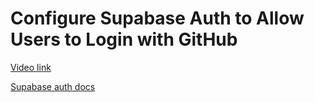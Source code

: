 # Configure Supabase Auth to Allow Users to Login with GitHub

[Video link](https://www.egghead.io/lessons/supabase-configure-supabase-auth-to-allow-users-to-login-with-github?pl=supabase-84e58958)

<TimeStamp start="1:25" end="1:30">

[Supabase auth docs](https://supabase.io/docs/guides/auth)

</TimeStamp>

